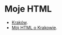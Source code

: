 # Moje HTML

* [Kraków](https://github.com/kotekduzy/WBzylzaliczenie/blob/master/Krakow/README.adoc).
* [Mój HTML o Krakowie](https://kotekduzy.github.io/WBzylzaliczenie/).


